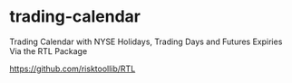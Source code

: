 # trading-calendar
Trading Calendar with NYSE Holidays, Trading Days and Futures Expiries Via the RTL Package

https://github.com/risktoollib/RTL
